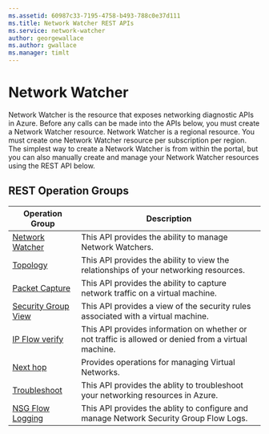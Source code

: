 ```yaml
---
ms.assetid: 60987c33-7195-4758-b493-788c0e37d111
ms.title: Network Watcher REST APIs
ms.service: network-watcher
author: georgewallace
ms.author: gwallace
ms.manager: timlt
---
```



# Network Watcher

Network Watcher is the resource that exposes networking diagnostic APIs in Azure. Before any calls can be made into the APIs below, you must create a Network Watcher resource. Network Watcher is a regional resource. You must create one Network Watcher resource per subscription per region. The simplest way to create a Network Watcher is from within the portal, but you can also manually create and manage your Network Watcher resources using the REST API below.

## REST Operation Groups

|Operation Group|Description|
|---|---|
|[Network Watcher](network-watcher-rest-api.md) |This API provides the ability to manage Network Watchers.|
|[Topology](topology/topology-rest-api.md)   | This API provides the ability to view the relationships of your networking resources. |
|[Packet Capture](packet-capture/packet-capture-rest-api.md)   |This API provides the ability to capture network traffic on a virtual machine.| 
|[Security Group View](security-group-view/security-group-view-rest-api.md)   | This API provides a view of the security rules associated with a virtual machine.| 
|[IP Flow verify](ip-flow-verify/ip-flow-verify-rest-api.md)  |This API provides information on whether or not traffic is allowed or denied from a virtual machine.| 
|[Next hop](next-hop/next-hop-rest-api.md)  |Provides operations for managing Virtual Networks.| 
|[Troubleshoot](troubleshoot/troubleshoot-rest-api.md)   |This API provides the ablity to troubleshoot your networking resources in Azure.| 
|[NSG Flow Logging](network-security-group-flow-logs/network-security-group-flow-logs-rest-api.md)   |This API provides the ablity to configure and manage Network Security Group Flow Logs.| 